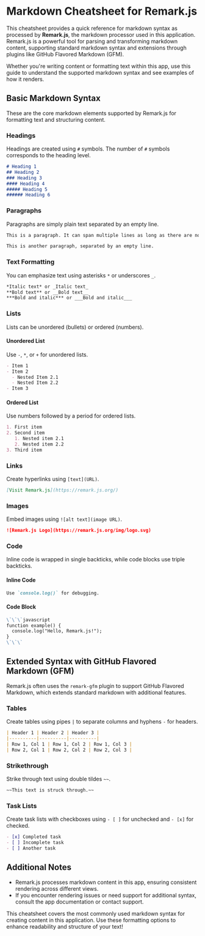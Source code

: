 # Markdown Cheatsheet for Remark.js

This cheatsheet provides a quick reference for markdown syntax as processed by **Remark.js**, the markdown processor used in this application. Remark.js is a powerful tool for parsing and transforming markdown content, supporting standard markdown syntax and extensions through plugins like GitHub Flavored Markdown (GFM).

Whether you're writing content or formatting text within this app, use this guide to understand the supported markdown syntax and see examples of how it renders.

## Basic Markdown Syntax

These are the core markdown elements supported by Remark.js for formatting text and structuring content.

### Headings
Headings are created using `#` symbols. The number of `#` symbols corresponds to the heading level.

```markdown
# Heading 1
## Heading 2
### Heading 3
#### Heading 4
##### Heading 5
###### Heading 6
```

### Paragraphs
Paragraphs are simply plain text separated by an empty line.

```markdown
This is a paragraph. It can span multiple lines as long as there are no empty lines within it.

This is another paragraph, separated by an empty line.
```

### Text Formatting
You can emphasize text using asterisks `*` or underscores `_`.

```markdown
*Italic text* or _Italic text_
**Bold text** or __Bold text__
***Bold and italic*** or ___Bold and italic___
```

### Lists
Lists can be unordered (bullets) or ordered (numbers).

#### Unordered List
Use `-`, `*`, or `+` for unordered lists.

```markdown
- Item 1
- Item 2
  - Nested Item 2.1
  - Nested Item 2.2
- Item 3
```

#### Ordered List
Use numbers followed by a period for ordered lists.

```markdown
1. First item
2. Second item
   1. Nested item 2.1
   2. Nested item 2.2
3. Third item
```

### Links
Create hyperlinks using `[text](URL)`.

```markdown
[Visit Remark.js](https://remark.js.org/)
```

### Images
Embed images using `![alt text](image URL)`.

```markdown
![Remark.js Logo](https://remark.js.org/img/logo.svg)
```

### Code
Inline code is wrapped in single backticks, while code blocks use triple backticks.

#### Inline Code
```markdown
Use `console.log()` for debugging.
```

#### Code Block
```markdown
\`\`\`javascript
function example() {
  console.log("Hello, Remark.js!");
}
\`\`\`
```

## Extended Syntax with GitHub Flavored Markdown (GFM)

Remark.js often uses the `remark-gfm` plugin to support GitHub Flavored Markdown, which extends standard markdown with additional features.

### Tables
Create tables using pipes `|` to separate columns and hyphens `-` for headers.

```markdown
| Header 1 | Header 2 | Header 3 |
|----------|----------|----------|
| Row 1, Col 1 | Row 1, Col 2 | Row 1, Col 3 |
| Row 2, Col 1 | Row 2, Col 2 | Row 2, Col 3 |
```

### Strikethrough
Strike through text using double tildes `~~`.

```markdown
~~This text is struck through.~~
```

### Task Lists
Create task lists with checkboxes using `- [ ]` for unchecked and `- [x]` for checked.

```markdown
- [x] Completed task
- [ ] Incomplete task
- [ ] Another task
```

## Additional Notes

- Remark.js processes markdown content in this app, ensuring consistent rendering across different views.
- If you encounter rendering issues or need support for additional syntax, consult the app documentation or contact support.

This cheatsheet covers the most commonly used markdown syntax for creating content in this application. Use these formatting options to enhance readability and structure of your text!
